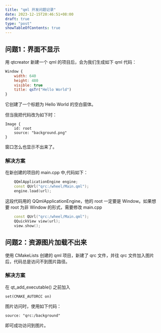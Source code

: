 ```yaml
---
title: "qml 开发问题记录"
date: 2023-12-15T20:46:51+08:00
draft: true
type: "post"
showTableOfContents: true
---
```


## 问题1：界面不显示
用 qtcreator 新建一个 qml 的项目后，会为我们生成如下 qml 代码：
``` qml
Window {
    width: 640
    height: 480
    visible: true
    title: qsTr("Hello World")
}
```
它创建了一个标题为 Hello World 的空白窗体。

但当我把代码改为如下时：
```
Image {
    id: root
    source: "background.png"
}
```
窗口怎么也显示不出来了。

### 解决方案
在新创建的项目的 main.cpp 中,代码如下：
```cpp
    QQmlApplicationEngine engine;
    const QUrl("qrc:/wheel/Main.qml");
    engine.load(url);
```
这段代码用的 QQmlApplicationEngine，他的 root 一定要是 Window。如果想要 root 为非 Window 的形式，需要修改 main.cpp

```cpp
    const QUrl("qrc:/wheel/Main.qml");
    QQuickView view(url);
    view.show();
```

## 问题2：资源图片加载不出来
使用 CMakeLists 创建的 qml 项目，新建了 qrc 文件，并往 qrc 文件加入图片后，代码总是访问不到图片路径。

### 解决方案
在 qt_add_executable() 之前加入 

    set(CMAKE_AUTORCC on)

图片访问时，使用如下代码：
    
    source: "qrc:/background"

即可成功访问到图片。

